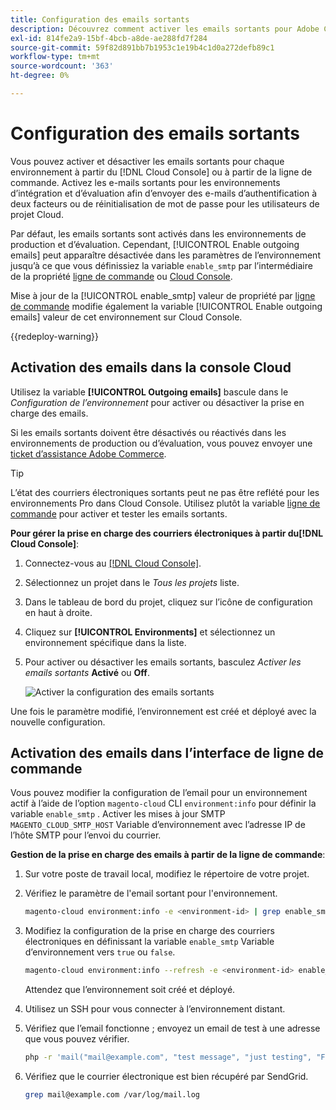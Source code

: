 ```yaml
---
title: Configuration des emails sortants
description: Découvrez comment activer les emails sortants pour Adobe Commerce sur l’infrastructure cloud.
exl-id: 814fe2a9-15bf-4bcb-a8de-ae288fd7f284
source-git-commit: 59f82d891bb7b1953c1e19b4c1d0a272defb89c1
workflow-type: tm+mt
source-wordcount: '363'
ht-degree: 0%

---
```


# Configuration des emails sortants

Vous pouvez activer et désactiver les emails sortants pour chaque environnement à partir du [!DNL Cloud Console] ou à partir de la ligne de commande. Activez les e-mails sortants pour les environnements d’intégration et d’évaluation afin d’envoyer des e-mails d’authentification à deux facteurs ou de réinitialisation de mot de passe pour les utilisateurs de projet Cloud.

Par défaut, les emails sortants sont activés dans les environnements de production et d’évaluation. Cependant, [!UICONTROL Enable outgoing emails] peut apparaître désactivée dans les paramètres de l’environnement jusqu’à ce que vous définissiez la variable `enable_smtp` par l’intermédiaire de la propriété [ligne de commande](#enable-emails-in-the-cli) ou [Cloud Console](outgoing-emails.md#enable-emails-in-the-cloud-console).

Mise à jour de la [!UICONTROL enable_smtp] valeur de propriété par [ligne de commande](#enable-emails-in-the-cli) modifie également la variable [!UICONTROL Enable outgoing emails] valeur de cet environnement sur Cloud Console.

{{redeploy-warning}}

## Activation des emails dans la console Cloud

Utilisez la variable **[!UICONTROL Outgoing emails]** bascule dans le _Configuration de l’environnement_ pour activer ou désactiver la prise en charge des emails.

Si les emails sortants doivent être désactivés ou réactivés dans les environnements de production ou d’évaluation, vous pouvez envoyer une [ticket d’assistance Adobe Commerce](https://experienceleague.adobe.com/en/docs/commerce-knowledge-base/kb/help-center-guide/magento-help-center-user-guide).

>[!TIP]
>
>L’état des courriers électroniques sortants peut ne pas être reflété pour les environnements Pro dans Cloud Console. Utilisez plutôt la variable [ligne de commande](#enable-emails-in-the-cli) pour activer et tester les emails sortants.

**Pour gérer la prise en charge des courriers électroniques à partir du[!DNL Cloud Console]**:

1. Connectez-vous au [[!DNL Cloud Console]](https://console.adobecommerce.com).
1. Sélectionnez un projet dans le _Tous les projets_ liste.
1. Dans le tableau de bord du projet, cliquez sur l’icône de configuration en haut à droite.
1. Cliquez sur **[!UICONTROL Environments]** et sélectionnez un environnement spécifique dans la liste.
1. Pour activer ou désactiver les emails sortants, basculez _Activer les emails sortants_ **Activé** ou **Off**.

   ![Activer la configuration des emails sortants](../../assets/outgoing-emails.png)

Une fois le paramètre modifié, l’environnement est créé et déployé avec la nouvelle configuration.

## Activation des emails dans l’interface de ligne de commande

Vous pouvez modifier la configuration de l’email pour un environnement actif à l’aide de l’option `magento-cloud` CLI `environment:info` pour définir la variable `enable_smtp` . Activer les mises à jour SMTP `MAGENTO_CLOUD_SMTP_HOST` Variable d’environnement avec l’adresse IP de l’hôte SMTP pour l’envoi du courrier.

**Gestion de la prise en charge des emails à partir de la ligne de commande**:

1. Sur votre poste de travail local, modifiez le répertoire de votre projet.

1. Vérifiez le paramètre de l&#39;email sortant pour l&#39;environnement.

   ```bash
   magento-cloud environment:info -e <environment-id> | grep enable_smtp
   ```

1. Modifiez la configuration de la prise en charge des courriers électroniques en définissant la variable `enable_smtp` Variable d’environnement vers `true` ou `false`.

   ```bash
   magento-cloud environment:info --refresh -e <environment-id> enable_smtp true
   ```

   Attendez que l’environnement soit créé et déployé.

1. Utilisez un SSH pour vous connecter à l’environnement distant.

1. Vérifiez que l’email fonctionne ; envoyez un email de test à une adresse que vous pouvez vérifier.

   ```bash
   php -r 'mail("mail@example.com", "test message", "just testing", "From: tester@example.com");'
   ```

1. Vérifiez que le courrier électronique est bien récupéré par SendGrid.

   ```bash
   grep mail@example.com /var/log/mail.log
   ```
